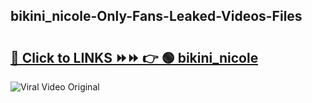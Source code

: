 
 ## bikini_nicole-Only-Fans-Leaked-Videos-Files

# <h2><a href="https://mediaupload.pro?bikini_nicole">🔗 Click to LINKS ⏩⏩ 👉 🟢 bikini_nicole </a></h2>

<a href="https://mediaupload.pro?bikini_nicole" rel="nofollow" data-target="animated-image.originalLink"><img src="https://i.ibb.co.com/xMMVF88/686577567.gif" alt="Viral Video Original" style="max-width: 100%; display: inline-block;" data-target="animated-image.originalImage"></a>